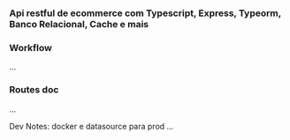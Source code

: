 ### Api restful de ecommerce com Typescript, Express, Typeorm, Banco Relacional, Cache e mais 

### Workflow

...

### Routes doc

...

Dev Notes: docker e datasource para prod ...